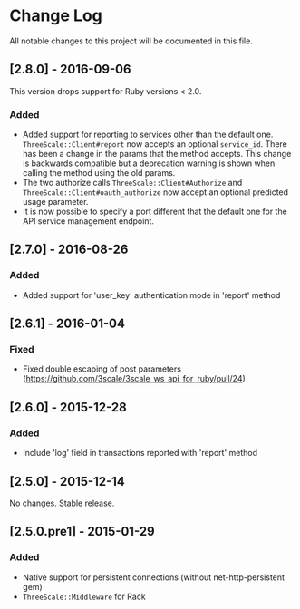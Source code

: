 # Change Log
All notable changes to this project will be documented in this file.

## [2.8.0] - 2016-09-06
This version drops support for Ruby versions < 2.0.

### Added
- Added support for reporting to services other than the default one.
  `ThreeScale::Client#report` now accepts an optional `service_id`.
  There has been a change in the params that the method accepts. This
  change is backwards compatible but a deprecation warning is shown
  when calling the method using the old params.
- The two authorize calls `ThreeScale::Client#Authorize` and
  `ThreeScale::Client#oauth_authorize` now accept an optional predicted
  usage parameter.  
- It is now possible to specify a port different that the default
  one for the API service management endpoint.

## [2.7.0] - 2016-08-26
### Added
- Added support for 'user_key' authentication mode in 'report' method

## [2.6.1] - 2016-01-04
### Fixed
- Fixed double escaping of post parameters (https://github.com/3scale/3scale_ws_api_for_ruby/pull/24)

## [2.6.0] - 2015-12-28

### Added
- Include 'log' field in transactions reported with 'report' method

## [2.5.0] - 2015-12-14
No changes. Stable release.

## [2.5.0.pre1] - 2015-01-29
### Added
- Native support for persistent connections (without net-http-persistent gem)
- `ThreeScale::Middleware` for Rack
